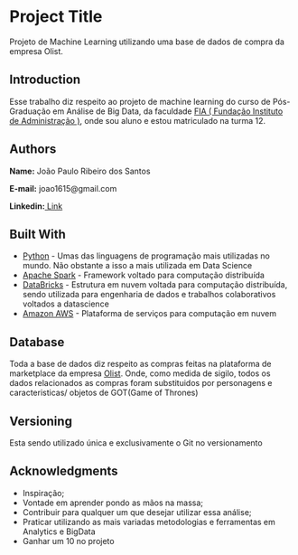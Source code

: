 <h1> Project Title</h1>
<p>Projeto de Machine Learning utilizando uma base de dados de compra da empresa Olist.</p>

<h2>Introduction</h2>
<p>Esse trabalho diz respeito ao projeto de machine learning do curso de Pós-Graduação em Análise de Big Data, da faculdade <a href = 'https://fia.com.br/'>FIA ( Fundação Instituto de Administração )</a>, onde sou aluno e estou matriculado na turma 12.</p>

<h2> Authors</h2>
<p><b>Name:</b> João Paulo Ribeiro dos Santos</p>
<p><b>E-mail:</b> joao1615@gmail.com</p>
<p><b>Linkedin:</b><a href = 'https://www.linkedin.com/in/joão-paulo-ribeiro-dos-santos-7716499b'> Link</a></p>

<h2>Built With</h2>
<ul>
	<li><a href = "https://www.python.org/">Python</a> - Umas das linguagens de programação mais utilizadas no mundo. Não obstante a isso a mais utilizada em Data Science</li>
	<li><a href = "https://spark.apache.org/">Apache Spark</a> - Framework voltado para computação distribuída</li>
	<li><a href = "https://databricks.com/">DataBricks</a> - Estrutura em nuvem voltada para computação distribuída, sendo utilizada para engenharia de dados e trabalhos colaborativos voltados a datascience</li>
	<li><a href = "https://aws.amazon.com/pt/">Amazon AWS</a> - Plataforma de serviços para computação em nuvem</li>
</ul>

<h2>Database</h2>
<p>Toda a base de dados diz respeito as compras feitas na plataforma de marketplace da empresa <a href = 'https://olist.com/'>Olist</a>. Onde, como medida de sigilo, todos os dados relacionados as compras foram substituidos por personagens e caracteristicas/ objetos de  GOT(Game of Thrones)</p>

<h2>Versioning</h2>
<p>Esta sendo utilizado única e exclusivamente o Git no versionamento</p>


<h2>Acknowledgments</h2>
<ul>
	<li>Inspiração;</li>
	<li>Vontade em aprender pondo as mãos na massa;</li>
	<li>Contribuir para qualquer um que desejar utilizar essa análise;</li>
	<li>Praticar utilizando as mais variadas metodologias e ferramentas em Analytics e BigData</li>
	<li>Ganhar um 10 no projeto</li>
</ul>

